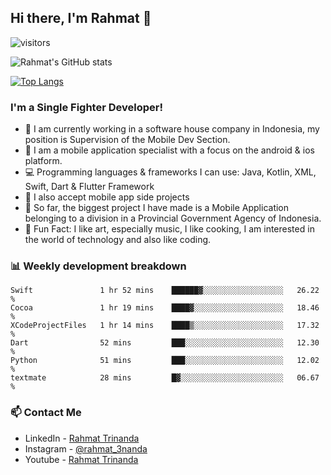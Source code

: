 ## Hi there, I'm Rahmat 👋
![visitors](https://visitor-badge.glitch.me/badge?page_id=https://github.com/rahmat3nanda/)

![Rahmat's GitHub stats](https://github-readme-stats.vercel.app/api?username=rahmat3nanda&count_private=true&show_icons=true&theme=radical)

[![Top Langs](https://github-readme-stats.vercel.app/api/top-langs/?username=rahmat3nanda&show_icons=true&theme=radical&layout=compact)](https://github.com/rahmat3nanda/github-readme-stats)

### I'm a Single Fighter Developer!
- :office: I am currently working in a software house company in Indonesia, my position is Supervision of the Mobile Dev Section.
- :iphone: I am a mobile application specialist with a focus on the android & ios platform.
- :computer: Programming languages & frameworks I can use: Java, Kotlin, XML, Swift, Dart & Flutter Framework
- :handshake: I also accept mobile app side projects
- :police_car: So far, the biggest project I have made is a Mobile Application belonging to a division in a Provincial Government Agency of Indonesia.
- :notebook: Fun Fact: I like art, especially music, I like cooking, I am interested in the world of technology and also like coding.

### 📊 Weekly development breakdown

<!--START_SECTION:waka-->

```text
Swift               1 hr 52 mins    ██████▓░░░░░░░░░░░░░░░░░░   26.22 %
Cocoa               1 hr 19 mins    ████▓░░░░░░░░░░░░░░░░░░░░   18.46 %
XCodeProjectFiles   1 hr 14 mins    ████▒░░░░░░░░░░░░░░░░░░░░   17.32 %
Dart                52 mins         ███░░░░░░░░░░░░░░░░░░░░░░   12.30 %
Python              51 mins         ███░░░░░░░░░░░░░░░░░░░░░░   12.02 %
textmate            28 mins         █▓░░░░░░░░░░░░░░░░░░░░░░░   06.67 %
```

<!--END_SECTION:waka-->

### 📫 Contact Me
- LinkedIn - [Rahmat Trinanda](https://www.linkedin.com/in/rahmat-trinanda/)
- Instagram - [@rahmat_3nanda](https://www.instagram.com/rahmat_3nanda/)
- Youtube - [Rahmat Trinanda](https://www.youtube.com/channel/UCmhq5_o2cDpYsTtBl24XEAw)
